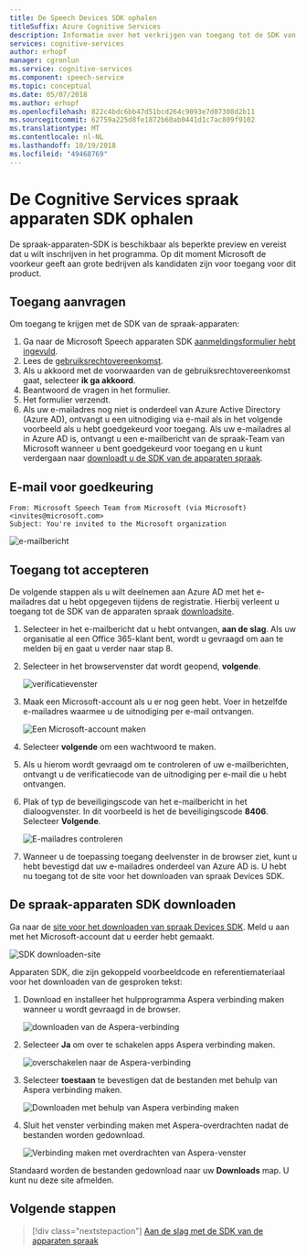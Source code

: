 ```yaml
---
title: De Speech Devices SDK ophalen
titleSuffix: Azure Cognitive Services
description: Informatie over het verkrijgen van toegang tot de SDK van de apparaten spraak.
services: cognitive-services
author: erhopf
manager: cgronlun
ms.service: cognitive-services
ms.component: speech-service
ms.topic: conceptual
ms.date: 05/07/2018
ms.author: erhopf
ms.openlocfilehash: 822c4bdc6bb47d51bcd264c9093e7d07308d2b11
ms.sourcegitcommit: 62759a225d8fe1872b60ab0441d1c7ac809f9102
ms.translationtype: MT
ms.contentlocale: nl-NL
ms.lasthandoff: 10/19/2018
ms.locfileid: "49468769"
---
```

# <a name="get-the-cognitive-services-speech-devices-sdk"></a>De Cognitive Services spraak apparaten SDK ophalen

De spraak-apparaten-SDK is beschikbaar als beperkte preview en vereist dat u wilt inschrijven in het programma. Op dit moment Microsoft de voorkeur geeft aan grote bedrijven als kandidaten zijn voor toegang voor dit product.

## <a name="request-access"></a>Toegang aanvragen

Om toegang te krijgen met de SDK van de spraak-apparaten:

1. Ga naar de Microsoft Speech apparaten SDK [aanmeldingsformulier hebt ingevuld](https://aka.ms/sdsdk-signup).
1. Lees de [gebruiksrechtovereenkomst](speech-devices-sdk-license.md).
1. Als u akkoord met de voorwaarden van de gebruiksrechtovereenkomst gaat, selecteer **ik ga akkoord**.
1. Beantwoord de vragen in het formulier.
1. Het formulier verzendt. 
1. Als uw e-mailadres nog niet is onderdeel van Azure Active Directory (Azure AD), ontvangt u een uitnodiging via e-mail als in het volgende voorbeeld als u hebt goedgekeurd voor toegang. Als uw e-mailadres al in Azure AD is, ontvangt u een e-mailbericht van de spraak-Team van Microsoft wanneer u bent goedgekeurd voor toegang en u kunt verdergaan naar [downloadt u de SDK van de apparaten spraak](#download-the-speech-devices-sdk).

## <a name="approval-e-mail"></a>E-mail voor goedkeuring

```
From: Microsoft Speech Team from Microsoft (via Microsoft) <invites@microsoft.com> 
Subject: You're invited to the Microsoft organization 
```

![e-mailbericht](media/speech-devices-sdk/get-sdk-1.png)

## <a name="accept-access"></a>Toegang tot accepteren

De volgende stappen als u wilt deelnemen aan Azure AD met het e-mailadres dat u hebt opgegeven tijdens de registratie. Hierbij verleent u toegang tot de SDK van de apparaten spraak [downloadsite](https://shares.datatransfer.microsoft.com/).

1. Selecteer in het e-mailbericht dat u hebt ontvangen, **aan de slag**. Als uw organisatie al een Office 365-klant bent, wordt u gevraagd om aan te melden bij en gaat u verder naar stap 8.

2. Selecteer in het browservenster dat wordt geopend, **volgende**.

    ![verificatievenster](media/speech-devices-sdk/get-sdk-2.png)

3. Maak een Microsoft-account als u er nog geen hebt. Voer in hetzelfde e-mailadres waarmee u de uitnodiging per e-mail ontvangen.

    ![Een Microsoft-account maken](media/speech-devices-sdk/get-sdk-3.png)

4. Selecteer **volgende** om een wachtwoord te maken.

5. Als u hierom wordt gevraagd om te controleren of uw e-mailberichten, ontvangt u de verificatiecode van de uitnodiging per e-mail die u hebt ontvangen.
 
7. Plak of typ de beveiligingscode van het e-mailbericht in het dialoogvenster. In dit voorbeeld is het de beveiligingscode **8406**. Selecteer **Volgende**.

    ![E-mailadres controleren](media/speech-devices-sdk/get-sdk-6.png)
 
8. Wanneer u de toepassing toegang deelvenster in de browser ziet, kunt u hebt bevestigd dat uw e-mailadres onderdeel van Azure AD is. U hebt nu toegang tot de site voor het downloaden van spraak Devices SDK.

## <a name="download-the-speech-devices-sdk"></a>De spraak-apparaten SDK downloaden

Ga naar de [site voor het downloaden van spraak Devices SDK](https://shares.datatransfer.microsoft.com/). Meld u aan met het Microsoft-account dat u eerder hebt gemaakt. 

![SDK downloaden-site](media/speech-devices-sdk/get-sdk-7.png)

Apparaten SDK, die zijn gekoppeld voorbeeldcode en referentiemateriaal voor het downloaden van de gesproken tekst:

1. Download en installeer het hulpprogramma Aspera verbinding maken wanneer u wordt gevraagd in de browser.

    ![downloaden van de Aspera-verbinding](media/speech-devices-sdk/get-sdk-8.png)
 
1. Selecteer **Ja** om over te schakelen apps Aspera verbinding maken.

    ![overschakelen naar de Aspera-verbinding](media/speech-devices-sdk/get-sdk-9.png)
 
1. Selecteer **toestaan** te bevestigen dat de bestanden met behulp van Aspera verbinding maken.

    ![Downloaden met behulp van Aspera verbinding maken](media/speech-devices-sdk/get-sdk-10.png)
 
1. Sluit het venster verbinding maken met Aspera-overdrachten nadat de bestanden worden gedownload.

    ![Verbinding maken met overdrachten van Aspera-venster](media/speech-devices-sdk/get-sdk-11.png)
 
Standaard worden de bestanden gedownload naar uw **Downloads** map. U kunt nu deze site afmelden. 

## <a name="next-steps"></a>Volgende stappen

> [!div class="nextstepaction"]
> [Aan de slag met de SDK van de apparaten spraak](speech-devices-sdk-qsg.md)
